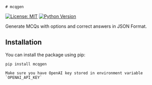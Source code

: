     # mcqgen

[![License: MIT](https://img.shields.io/badge/License-MIT-yellow.svg)](https://opensource.org/licenses/MIT)
[![Python Version](https://img.shields.io/badge/Python-3.6%20%7C%203.7%20%7C%203.8%20%7C%203.9-blue)](https://www.python.org/downloads/)

Generate MCQs with options and correct answers in JSON Format.

## Installation

You can install the package using pip:

```Using pip
pip install mcqgen

Make sure you have OpenAI key stored in environment variable `OPENAI_API_KEY`